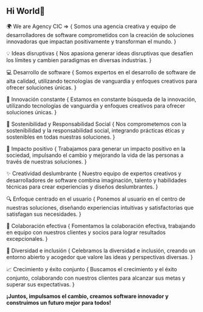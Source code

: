 ## Hi World👋

🌍 We are Agency CIC => {
  Somos una agencia creativa y equipo de desarrolladores de software comprometidos con la creación de soluciones innovadoras que impactan positivamente y transforman el mundo.
}

💡 Ideas disruptivas {
  Nos apasiona generar ideas disruptivas que desafíen los límites y cambien paradigmas en diversas industrias.
}

💻 Desarrollo de software {
  Somos expertos en el desarrollo de software de alta calidad, utilizando tecnologías de vanguardia y enfoques creativos para ofrecer soluciones únicas.
}

🚀 Innovación constante {
  Estamos en constante búsqueda de la innovación, utilizando tecnologías de vanguardia y enfoques creativos para ofrecer soluciones únicas.
}

🌱 Sostenibilidad y Responsabilidad Social {
  Nos comprometemos con la sostenibilidad y la responsabilidad social, integrando prácticas éticas y sostenibles en todas nuestras soluciones.
}

💪 Impacto positivo {
  Trabajamos para generar un impacto positivo en la sociedad, impulsando el cambio y mejorando la vida de las personas a través de nuestras soluciones.
}

✨ Creatividad deslumbrante {
  Nuestro equipo de expertos creativos y desarrolladores de software combina imaginación, talento y habilidades técnicas para crear experiencias y diseños deslumbrantes.
}

🔍 Enfoque centrado en el usuario {
  Ponemos al usuario en el centro de nuestras soluciones, diseñando experiencias intuitivas y satisfactorias que satisfagan sus necesidades.
}

🤝 Colaboración efectiva {
  Fomentamos la colaboración efectiva, trabajando en equipo con nuestros clientes y socios para lograr resultados excepcionales.
}

🌈 Diversidad e inclusión {
  Celebramos la diversidad e inclusión, creando un entorno abierto y acogedor que valore las ideas y perspectivas diversas.
}

📈 Crecimiento y éxito conjunto {
  Buscamos el crecimiento y el éxito conjunto, colaborando con nuestros clientes para alcanzar sus metas y superar sus expectativas.
}

<strong> ¡Juntos, impulsamos el cambio, creamos software innovador y construimos un futuro mejor para todos! <strong>

